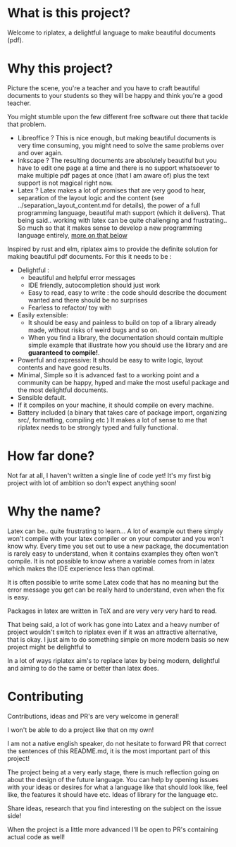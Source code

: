 # What is this project?
Welcome to riplatex, a delightful language to make beautiful documents (pdf). 

# Why this project?
Picture the scene, you're a teacher and you have to craft beautiful documents to your students so they will
be happy and think you're a good teacher.

You might stumble upon the few different free software out there that tackle that problem.
- Libreoffice ? This is nice enough, but making beautiful documents is very time consuming,
you might need to solve the same problems over and over again.
- Inkscape ? The resulting documents are  absolutely beautiful but you have to edit one page at a time
and there is no support whatsoever to make multiple pdf pages at once (that I am aware of) plus the text support
is not magical right now.
- Latex ? Latex makes a lot of promises that are very good to hear, separation of the layout logic and the content (see ../separation_layout_content.md for details), the power of a full programming language, beautiful math support (which it delivers). That being said.. working with latex can be quite challenging and frustrating.. So much so that it makes sense to develop a new programming language entirely, [more on that below](#why-the-name?)

Inspired by rust and elm, riplatex aims to provide the definite solution for making beautiful pdf documents. For this it needs to be :
- Delightful : 
    - beautiful and helpful error messages
    - IDE friendly, autocompletion should just work
    - Easy to read, easy to write : the code should describe the document wanted and there should be no surprises
    - Fearless to refactor/ toy with
- Easily extensible: 
    - It should be easy and painless to build on top of a library already made,
    without risks of weird bugs and so on.
    - When you find a library, the documentation should contain multiple simple example that illustrate 
    how you should use the library and are **guaranteed to compile!**. 
- Powerful and expressive: It should be easy to write logic, layout contents and have good results.
- Minimal, Simple so it is advanced fast to a working point and a community can be happy, hyped and make the most useful package and the most delightful documents.
- Sensible default.
- If it compiles on your machine, it should compile on every machine.
- Battery included (a binary that takes care of package import, organizing src/, formatting, compiling etc )
It makes a lot of sense to me that riplatex needs to be strongly typed and fully functional.



# How far done?
Not far at all, I haven't written a single line of code yet!
It's my first big project with lot of ambition so don't expect anything soon!

# Why the name?
Latex can be.. quite frustrating to learn... A lot of example out there simply won't compile with your latex compiler
or on your computer and you won't know why.
Every time you set out to use a new package, the documentation is rarely easy to understand, when it contains examples they often won't compile.
It is not possible to know where a variable comes from in latex which makes the IDE experience less than optimal.

It is often possible to write some Latex code that has no meaning but the error message you get can be really hard to understand, even when the fix is easy.

Packages in latex are written in TeX and are very very very hard to read.

That being said, a lot of work has gone into Latex and a heavy number of project wouldn't switch to riplatex
even if it was an attractive alternative, that is okay. I just aim to do something simple on more modern basis 
so new project might be delightful to 

In a lot of ways riplatex aim's to replace latex by being modern, 
delightful and aiming to do the same or better than latex does.

# Contributing
Contributions, ideas and PR's are very welcome in general!

I won't be able to do a project like that on my own!

I am not a native english speaker, do not hesitate to forward PR that correct the sentences of this README.md, it is the most important part of this project!

The project being at a very early stage, there is much reflection going on about the design 
of the future language. You can help by opening issues with your ideas or desires for what a language like that should look like, feel like, the features it should have etc. Ideas of library for the language etc.

Share ideas, research that you find interesting on the subject on the issue side!

When the project is a little more advanced I'll be open to PR's containing actual code as well!